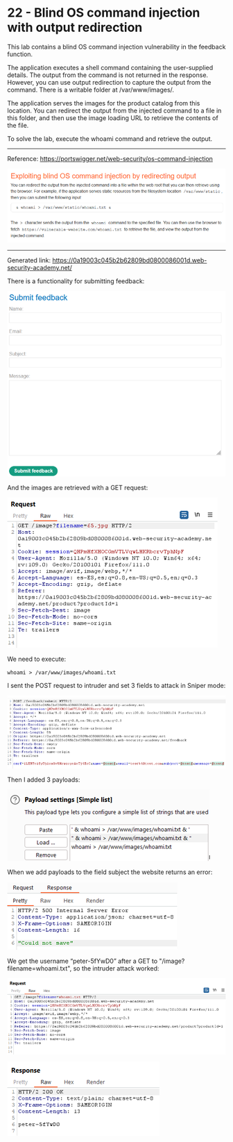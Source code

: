 
# 22 - Blind OS command injection with output redirection

This lab contains a blind OS command injection vulnerability in the feedback function.

The application executes a shell command containing the user-supplied details. The output from the command is not returned in the response. However, you can use output redirection to capture the output from the command. There is a writable folder at /var/www/images/.

The application serves the images for the product catalog from this location. You can redirect the output from the injected command to a file in this folder, and then use the image loading URL to retrieve the contents of the file.

To solve the lab, execute the whoami command and retrieve the output.

---------------------------------------------

Reference: https://portswigger.net/web-security/os-command-injection



![img](images/22%20-%20Blind%20OS%20command%20injection%20with%20output%20redirection/1.png)

---------------------------------------------

Generated link: https://0a19003c045b2b62809bd0800086001d.web-security-academy.net/

There is a functionality for submitting feedback:



![img](images/22%20-%20Blind%20OS%20command%20injection%20with%20output%20redirection/2.png)

And the images are retrieved with a GET request:



![img](images/22%20-%20Blind%20OS%20command%20injection%20with%20output%20redirection/3.png)

We need to execute:

```
whoami > /var/www/images/whoami.txt
```

I sent the POST request to intruder and set 3 fields to attack in Sniper mode:



![img](images/22%20-%20Blind%20OS%20command%20injection%20with%20output%20redirection/4.png)

Then I added 3 payloads:



![img](images/22%20-%20Blind%20OS%20command%20injection%20with%20output%20redirection/5.png)

When we add payloads to the field subject the website returns an error:



![img](images/22%20-%20Blind%20OS%20command%20injection%20with%20output%20redirection/6.png)

We get the username “peter-5fYwD0” after a GET to "/image?filename=whoami.txt", so the intruder attack worked:



![img](images/22%20-%20Blind%20OS%20command%20injection%20with%20output%20redirection/7.png)



![img](images/22%20-%20Blind%20OS%20command%20injection%20with%20output%20redirection/8.png)
